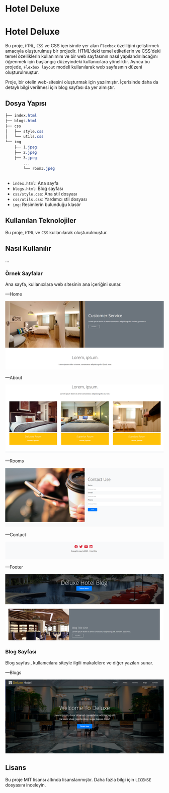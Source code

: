 # Hotel Deluxe

# Hotel Deluxe

Bu proje, `HTML`, `CSS` ve CSS içerisinde yer alan `Flexbox` özelliğini geliştirmek amacıyla oluşturulmuş bir projedir. HTML'deki temel etiketlerin ve CSS'deki temel özelliklerin kullanımını ve bir web sayfasının nasıl yapılandırılacağını öğrenmek için başlangıç düzeyindeki kullanıcılara yöneliktir. Ayrıca bu projede, `Flexbox layout` modeli kullanılarak web sayfasının düzeni oluşturulmuştur.

Proje, bir otelin web-sitesini oluşturmak için yazılmıştır. İçerisinde daha da detaylı bilgi verilmesi için blog sayfası da yer almıştır. 

## Dosya Yapısı

```css
├── index.html
├── blogs.html
├── css
│   ├── style.css
│   └── utils.css
└── img
    ├── 1.jpeg
    ├── 2.jpeg
    ├── 3.jpeg
		...
		└── room3.jpeg
		
```

- `index.html`: Ana sayfa
- `blogs.html`: Blog sayfası
- `css/style.css`: Ana stil dosyası
- `css/utils.css`: Yardımcı stil dosyası
- `img`: Resimlerin bulunduğu klasör

## Kullanılan Teknolojiler

Bu proje, `HTML` ve `CSS` kullanılarak oluşturulmuştur.

## Nasıl Kullanılır

…

### Örnek Sayfalar

Ana sayfa, kullanıcılara web sitesinin ana içeriğini sunar.

—Home

![Untitled](img/r1.png)

—About

![Untitled](img/r2.png)

—Rooms

![Untitled](img/r3.png)

—Contact

![Untitled](img/r4.png)

—Footer

![Untitled](img/r5.png)

### Blog Sayfası

Blog sayfası, kullanıcılara siteyle ilgili makalelere ve diğer yazıları sunar.

—Blogs

![Untitled](img/r6.png)

## Lisans

Bu proje MIT lisansı altında lisanslanmıştır. Daha fazla bilgi için `LICENSE` dosyasını inceleyin.

